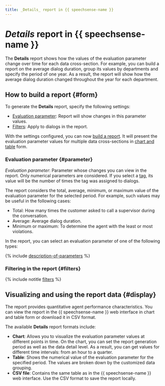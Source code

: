 ```yaml
---
title: _Details_ report in {{ speechsense-name }}
---
```


# _Details_ report in {{ speechsense-name }}

The **Details** report shows how the values of the evaluation parameter change over time for each data cross-section. For example, you can build a report on the average dialog duration, group its values by departments and specify the period of one year. As a result, the report will show how the average dialog duration changed throughout the year for each department.

## How to build a report {#form}

To generate the **Details** report, specify the following settings:

* [Evaluation parameter](#parameter): Report will show changes in this parameter values.
* [Filters](#filters): Apply to dialogs in the report.

With the settings configured, you can now [build a report](../../operations/data/manage-reports.md#build-a-details-report). It will present the evaluation parameter values for multiple data cross-sections in [chart and table](#display) form.

### Evaluation parameter {#parameter}

_Evaluation parameter_: Parameter whose changes you can view in the report. Only numerical parameters are considered. If you select a [tag](../tags.md), its value will be the number of times the tag was assigned to dialogs.

The report considers the total, average, minimum, or maximum value of the evaluation parameter for the selected period. For example, such values may be useful in the following cases:

* Total: How many times the customer asked to call a supervisor during the conversation.
* Average: Average dialog duration.
* Minimum or maximum: To determine the agent with the least or most violations.

In the report, you can select an evaluation parameter of one of the following types:

{% include [description-of-parameters](../../../_includes/speechsense/reports/parameters.md) %}

### Filtering in the report {#filters}

{% include notitle [filters](../../../_includes/speechsense/reports/filters.md) %}

## Visualizing and using the report data {#display}

The report provides quantitative agent performance characteristics. You can view the report in the {{ speechsense-name }} web interface in chart and table form or download it in CSV format.

The available **Details** report formats include:

* **Chart**: Allows you to visualize the evaluation parameter values at different points in time. On the chart, you can set the report generation period as well as the data detail level. As a result, you can get values for different time intervals: from an hour to a quarter.
* **Table**: Shows the numerical value of the evaluation parameter for the specified period. The values are broken down by the customized data grouping.
* **CSV file**: Contains the same table as in the {{ speechsense-name }} web interface. Use the CSV format to save the report locally.
